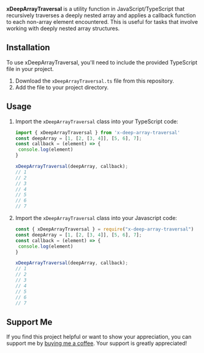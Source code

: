 **xDeepArrayTraversal** is a utility function in JavaScript/TypeScript that recursively traverses a deeply nested array and applies a callback function to each non-array element encountered. This is useful for tasks that involve working with deeply nested array structures.

## Installation

To use xDeepArrayTraversal, you'll need to include the provided TypeScript file in your project.

1. Download the `xDeepArrayTraversal.ts` file from this repository.
2. Add the file to your project directory.

## Usage

1. Import the `xDeepArrayTraversal` class into your TypeScript code:

   ```typescript
   import { xDeepArrayTraversal } from 'x-deep-array-traversal'
   const deepArray = [1, [2, [3, 4]], [5, 6], 7];
   const callback = (element) => {
    console.log(element)
   }

   xDeepArrayTraversal(deepArray, callback);
   // 1
   // 2
   // 3
   // 4
   // 5
   // 6
   // 7


2. Import the `xDeepArrayTraversal` class into your Javascript code:

   ```javascript
   const { xDeepArrayTraversal } = require("x-deep-array-traversal")
   const deepArray = [1, [2, [3, 4]], [5, 6], 7];
   const callback = (element) => {
    console.log(element)
   }

   xDeepArrayTraversal(deepArray, callback);
   // 1
   // 2
   // 3
   // 4
   // 5
   // 6
   // 7
   
## Support Me

If you find this project helpful or want to show your appreciation, you can support me by [buying me a coffee](https://www.buymeacoffee.com/nhutdm). Your support is greatly appreciated!
